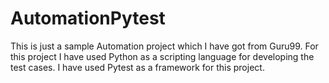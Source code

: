 # AutomationPytest
This is just a sample Automation project which I have got from Guru99. For this project I have used Python as a scripting language for developing the test cases. I have used Pytest as a framework for this project. 
